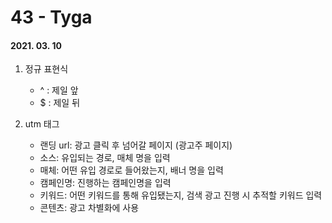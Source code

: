 43 - Tyga
========
#### 2021. 03. 10

1. 정규 표현식
    - ^ : 제일 앞
    - $ : 제일 뒤

2. utm 태그
    - 랜딩 url: 광고 클릭 후 넘어갈 페이지 (광고주 페이지)
    - 소스: 유입되는 경로, 매체 명을 입력
    - 매체: 어떤 유입 경로로 들어왔는지, 배너 명을 입력
    - 캠페인명: 진행하는 캠페인명을 입력
    - 키워드: 어떤 키워드를 통해 유입됐는지, 검색 광고 진행 시 추적할 키워드 입력
    - 콘텐츠: 광고 차별화에 사용